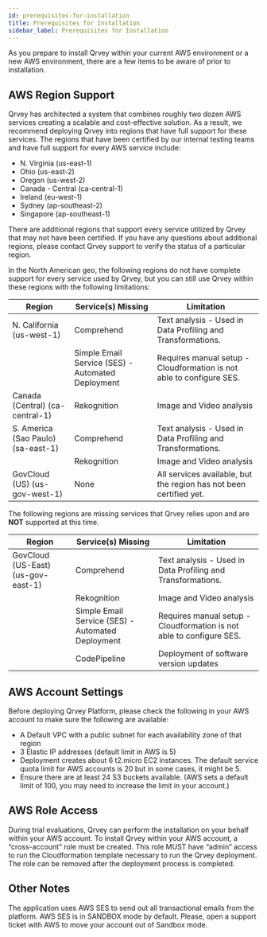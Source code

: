 ```yaml
---
id: prerequisites-for-installation
title: Prerequisites for Installation
sidebar_label: Prerequisites for Installation
---
```

<div style={{textAlign: "justify"}}>

As you prepare to install Qrvey within your current AWS environment or a new AWS environment, there are a few items to be aware of prior to installation.

## AWS Region Support

Qrvey has architected a system that combines roughly two dozen AWS services creating a scalable and cost-effective solution. As a result, we recommend deploying Qrvey into regions that have full support for these services. The regions that have been certified by our internal testing teams and have full support for every AWS service include:

-   N. Virginia (us-east-1)
-   Ohio (us-east-2)
-   Oregon (us-west-2)
-   Canada - Central (ca-central-1)
-   Ireland (eu-west-1)
-   Sydney (ap-southeast-2)
-   Singapore (ap-southeast-1)

There are additional regions that support every service utilized by Qrvey that may not have been certified. If you have any questions about additional regions, please contact Qrvey support to verify the status of a particular region.

In the North American geo, the following regions do not have complete support for every service used by Qrvey, but you can still use Qrvey within these regions with the following limitations:

<table className="demo">
	<thead>
	<tr>
		<th>Region</th>
		<th>Service(s) Missing</th>
		<th>Limitation</th>
	</tr>
	</thead>
	<tbody>
	<tr>
		<td>N. California (us-west-1)</td>
		<td>Comprehend</td>
        <td>Text analysis - Used in Data Profiling and Transformations.</td>
	</tr>
	<tr>
		<td> </td>
		<td>Simple Email Service (SES) - Automated Deployment</td>
		<td>Requires manual setup - Cloudformation is not able to configure SES.</td>
	</tr>
	<tr>
		<td>Canada (Central) (ca-central-1)</td>
		<td>Rekognition</td>
		<td>Image and Video analysis</td>
	</tr>
	<tr>
		<td>S. America (Sao Paulo) (sa-east-1)</td>
		<td>Comprehend</td>
		<td>Text analysis - Used in Data Profiling and Transformations.</td>
	</tr>
    <tr>
		<td />
		<td>Rekognition</td>
		<td>Image and Video analysis</td>
	</tr>
    <tr>
		<td>GovCloud (US) (us-gov-west-1)</td>
		<td>None</td>
		<td>All services available, but the region has not been certified yet.</td>
	</tr>    
	</tbody>
</table> 

The following regions are missing services that Qrvey relies upon and are **NOT** supported at this time.

<table className="demo">
	<thead>
	<tr>
		<th>Region</th>
		<th>Service(s) Missing</th>
		<th>Limitation</th>
	</tr>
	</thead>
	<tbody>
	<tr>
		<td>GovCloud (US-East) (us-gov-east-1)</td>
		<td>Comprehend</td>
        <td>Text analysis - Used in Data Profiling and Transformations.</td>
	</tr>
	<tr>
		<td />
		<td>Rekognition</td>
        <td>Image and Video analysis</td>
	</tr>
	<tr>
		<td />
		<td>Simple Email Service (SES) - Automated Deployment</td>
        <td>Requires manual setup - Cloudformation is not able to configure SES.</td>
	</tr>    
    <tr>
		<td />
		<td>CodePipeline</td>
        <td>Deployment of software version updates</td>
    </tr>
	</tbody>
</table> 

## AWS Account Settings

Before deploying Qrvey Platform, please check the following in your AWS account to make sure the following are available:

-   A Default VPC with a public subnet for each availability zone of that region
-   3 Elastic IP addresses (default limit in AWS is 5)
-   Deployment creates about 6 t2.micro EC2 instances. The default service quota limit for AWS accounts is 20 but in some cases, it might be 5.
-   Ensure there are at least 24 S3 buckets available. (AWS sets a default limit of 100, you may need to increase the limit in your account.)

## AWS Role Access

During trial evaluations, Qrvey can perform the installation on your behalf within your AWS account. To install Qrvey within your AWS account, a “cross-account” role must be created. This role MUST have “admin” access to run the Cloudformation template necessary to run the Qrvey deployment. The role can be removed after the deployment process is completed.

## Other Notes

The application uses AWS SES to send out all transactional emails from the platform. AWS SES is in SANDBOX mode by default. Please, open a support ticket with AWS to move your account out of Sandbox mode.
</div>